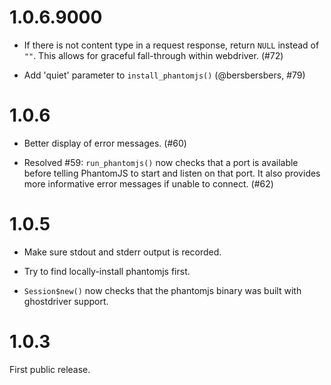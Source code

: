 1.0.6.9000
=====

* If there is not content type in a request response, return `NULL` instead of `""`. This allows for graceful fall-through within webdriver. (#72)

* Add 'quiet' parameter to `install_phantomjs()` (@bersbersbers, #79)


1.0.6
=====

* Better display of error messages. (#60)

* Resolved #59: `run_phantomjs()` now checks that a port is available before telling PhantomJS to start and listen on that port. It also provides more informative error messages if unable to connect. (#62)

1.0.5
=====

* Make sure stdout and stderr output is recorded.

* Try to find locally-install phantomjs first.

* `Session$new()` now checks that the phantomjs binary was built with ghostdriver support.


1.0.3
=====

First public release.

